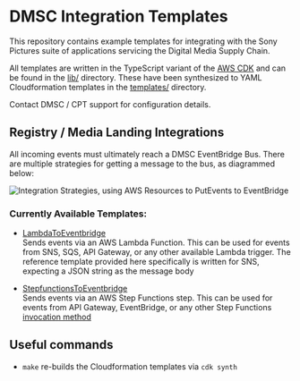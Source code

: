 DMSC Integration Templates
==========================

This repository contains example templates for integrating with the Sony
Pictures suite of applications servicing the Digital Media Supply Chain.

All templates are written in the TypeScript variant of the [AWS CDK][0] and can
be found in the [lib/](/lib) directory.  These have been synthesized to YAML
Cloudformation templates in the [templates/](/templates) directory.

Contact DMSC / CPT support for configuration details.

## Registry / Media Landing Integrations

All incoming events must ultimately reach a DMSC EventBridge Bus.  There are
multiple strategies for getting a message to the bus, as diagrammed below:

![Integration Strategies, using AWS Resources to PutEvents to
EventBridge](/doc/integrations_diagram.svg)


### Currently Available Templates:

* [LambdaToEventbridge](/templates/LambdaToEventbridgeStack.yaml) <br>
  Sends events via an AWS Lambda Function. This can be used for events from SNS,
  SQS, API Gateway, or any other available Lambda trigger.  The reference
  template provided here specifically is written for SNS, expecting a JSON
  string as the message body

* [StepfunctionsToEventbridge](/templates/StepfunctionsToEventbridgeStack.yaml) <br>
  Sends events via an AWS Step Functions step. This can be used for events from
  API Gateway, EventBridge, or any other Step Functions [invocation method][1]

## Useful commands

* `make`            re-builds the Cloudformation templates via `cdk synth`

[0]: https://docs.aws.amazon.com/cdk/v2/guide/home.html
[1]: https://docs.aws.amazon.com/step-functions/latest/dg/concepts-invoke-sfn.html

